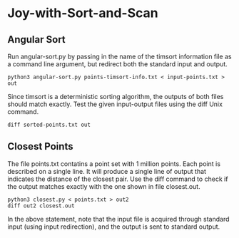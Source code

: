 # Joy-with-Sort-and-Scan

## Angular Sort
Run angular-sort.py by passing in the name of the timsort information file as a command line argument, but redirect both the standard input and output.
~~~
python3 angular-sort.py points-timsort-info.txt < input-points.txt > out
~~~
Since timsort is a deterministic sorting algorithm, the outputs of both files should match exactly.
Test the given input-output files using the diff Unix command.
~~~
diff sorted-points.txt out
~~~

## Closest Points
The file points.txt contatins a point set with 1 million points. Each point is described on a single line. It will produce a single line of output that indicates the distance of the closest pair.
Use the diff command to check if the output matches exactly with the one shown in file closest.out.
~~~
python3 closest.py < points.txt > out2
diff out2 closest.out
~~~
In the above statement, note that the input file is acquired through standard input (using input redirection), and the output is sent to standard output.
